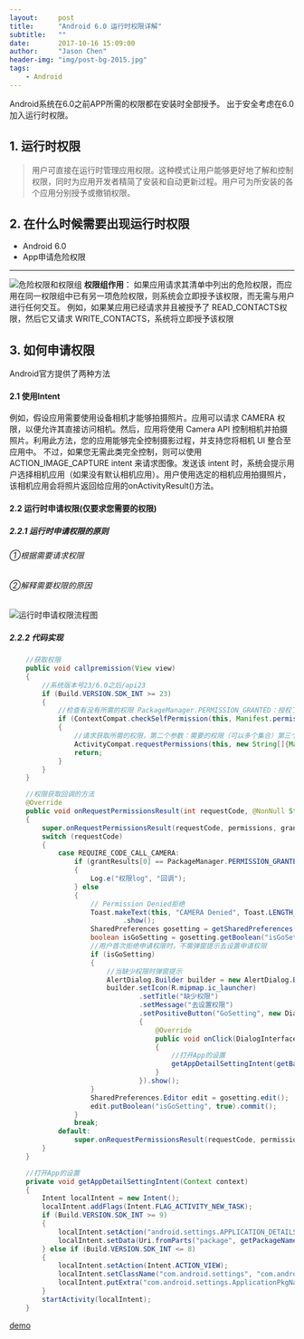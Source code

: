 ```yaml
---
layout:     post
title:      "Android 6.0 运行时权限详解"
subtitle:   ""
date:       2017-10-16 15:09:00
author:     "Jason Chen"
header-img: "img/post-bg-2015.jpg"
tags:
    - Android
---
```


Android系统在6.0之前APP所需的权限都在安装时全部授予。
出于安全考虑在6.0加入运行时权限。

## 1.  运行时权限

> 用户可直接在运行时管理应用权限。这种模式让用户能够更好地了解和控制权限，同时为应用开发者精简了安装和自动更新过程。用户可为所安装的各个应用分别授予或撤销权限。 

## 2. 在什么时候需要出现运行时权限

- Android 6.0
- App申请危险权限

------

![危险权限和权限组](http://upload-images.jianshu.io/upload_images/7793862-d184afd215a97e7e.png?imageMogr2/auto-orient/strip%7CimageView2/2/w/1240)
**权限组作用**：
如果应用请求其清单中列出的危险权限，而应用在同一权限组中已有另一项危险权限，则系统会立即授予该权限，而无需与用户进行任何交互。
例如，如果某应用已经请求并且被授予了 READ_CONTACTS权限，然后它又请求 WRITE_CONTACTS，系统将立即授予该权限

## 3.  如何申请权限

Android官方提供了两种方法

#### 2.1  使用Intent

例如，假设应用需要使用设备相机才能够拍摄照片。应用可以请求 CAMERA
权限，以便允许其直接访问相机。然后，应用将使用 Camera API 控制相机并拍摄照片。利用此方法，您的应用能够完全控制摄影过程，并支持您将相机 UI 整合至应用中。
不过，如果您无需此类完全控制，则可以使用 ACTION_IMAGE_CAPTURE
 intent 来请求图像。发送该 intent 时，系统会提示用户选择相机应用（如果没有默认相机应用）。用户使用选定的相机应用拍摄照片，该相机应用会将照片返回给应用的onActivityResult()方法。

#### 2.2   运行时申请权限(仅要求您需要的权限)

##### 2.2.1 运行时申请权限的原则

###### ①根据需要请求权限

###### ②解释需要权限的原因

![运行时申请权限流程图](http://upload-images.jianshu.io/upload_images/7793862-eda8d5c01863c676.png?imageMogr2/auto-orient/strip%7CimageView2/2/w/1240)

##### 2.2.2 代码实现

```java
    //获取权限
    public void callpremission(View view)
    {
        //系统版本号23/6.0之后/api23
        if (Build.VERSION.SDK_INT >= 23)
        {
            //检查有没有所需的权限 PackageManager.PERMISSION_GRANTED：授权了权限
            if (ContextCompat.checkSelfPermission(this, Manifest.permission.CAMERA) != PackageManager.PERMISSION_GRANTED)
            {
                //请求获取所需的权限，第二个参数：需要的权限（可以多个集合）第三个参数：请求码
                ActivityCompat.requestPermissions(this, new String[]{Manifest.permission.CAMERA}, REQUIRE_CODE_CALL_CAMERA);
                return;
            }
        }
    }

    //权限获取回调的方法
    @Override
    public void onRequestPermissionsResult(int requestCode, @NonNull String[] permissions, @NonNull int[] grantResults)
    {
        super.onRequestPermissionsResult(requestCode, permissions, grantResults);
        switch (requestCode)
        {
            case REQUIRE_CODE_CALL_CAMERA:
                if (grantResults[0] == PackageManager.PERMISSION_GRANTED)
                {
                    Log.e("权限log", "回调");
                } else
                {
                    // Permission Denied拒绝
                    Toast.makeText(this, "CAMERA Denied", Toast.LENGTH_SHORT)
                            .show();
                    SharedPreferences gosetting = getSharedPreferences("gosetting", MODE_PRIVATE);
                    boolean isGoSetting = gosetting.getBoolean("isGoSetting", false);
                    //用户首次拒绝申请权限时，不需弹窗提示去设置申请权限
                    if (isGoSetting)
                    {
                        //当缺少权限时弹窗提示
                        AlertDialog.Builder builder = new AlertDialog.Builder(this);
                        builder.setIcon(R.mipmap.ic_launcher)
                                .setTitle("缺少权限")
                                .setMessage("去设置权限")
                                .setPositiveButton("GoSetting", new DialogInterface.OnClickListener()
                                {
                                    @Override
                                    public void onClick(DialogInterface dialogInterface, int i)
                                    {
                                        //打开App的设置
                                        getAppDetailSettingIntent(getBaseContext());
                                    }
                                }).show();
                    }
                    SharedPreferences.Editor edit = gosetting.edit();
                    edit.putBoolean("isGoSetting", true).commit();
                }
                break;
            default:
                super.onRequestPermissionsResult(requestCode, permissions, grantResults);
        }
    }

    //打开App的设置
    private void getAppDetailSettingIntent(Context context)
    {
        Intent localIntent = new Intent();
        localIntent.addFlags(Intent.FLAG_ACTIVITY_NEW_TASK);
        if (Build.VERSION.SDK_INT >= 9)
        {
            localIntent.setAction("android.settings.APPLICATION_DETAILS_SETTINGS");
            localIntent.setData(Uri.fromParts("package", getPackageName(), null));
        } else if (Build.VERSION.SDK_INT <= 8)
        {
            localIntent.setAction(Intent.ACTION_VIEW);
            localIntent.setClassName("com.android.settings", "com.android.settings.InstalledAppDetails");
            localIntent.putExtra("com.android.settings.ApplicationPkgName", getPackageName());
        }
        startActivity(localIntent);
    }
```

[demo](https://github.com/DefendHairline/PermissionTest)
